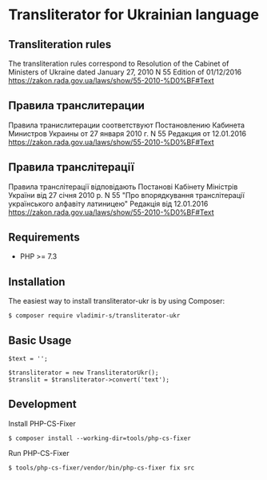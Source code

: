 # Transliterator for Ukrainian language

## Transliteration rules

The transliteration rules correspond to
Resolution of the Cabinet of Ministers of Ukraine dated January 27, 2010 N 55
Edition of 01/12/2016 
https://zakon.rada.gov.ua/laws/show/55-2010-%D0%BF#Text

## Правила транслитерации

Правила транислитерации соответствуют
Постановлению Кабинета Министров Украины от 27 января 2010 г. N 55
Редакция от 12.01.2016
https://zakon.rada.gov.ua/laws/show/55-2010-%D0%BF#Text

## Правила транслітерації

Правила транслітерації відповідають
Постанові Кабінету Міністрів України від 27 січня 2010 р. N 55
"Про впорядкування транслітерації українського алфавіту латиницею"
Редакція від 12.01.2016
https://zakon.rada.gov.ua/laws/show/55-2010-%D0%BF#Text

## Requirements

 - PHP >= 7.3

## Installation

The easiest way to install transliterator-ukr is by using Composer:

```
$ composer require vladimir-s/transliterator-ukr
```

## Basic Usage

```
$text = '';

$transliterator = new TransliteratorUkr();
$translit = $transliterator->convert('text');
```

## Development

Install PHP-CS-Fixer

```
$ composer install --working-dir=tools/php-cs-fixer
```

Run PHP-CS-Fixer

```
$ tools/php-cs-fixer/vendor/bin/php-cs-fixer fix src
```